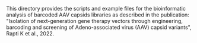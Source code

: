 This directory provides the scripts and example files for the bioinformatic analysis of barcoded AAV capsids libraries as described in the publication: "Isolation of next-generation gene therapy vectors through engineering, barcoding and screening of Adeno-associated virus (AAV) capsid variants", Rapti K et al., 2022. 

